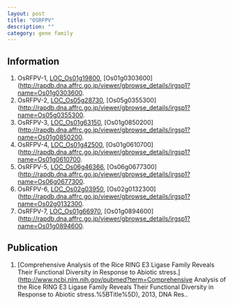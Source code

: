 ```yaml
---
layout: post
title: "OSRFPV"
description: ""
category: gene family
---
```


## Information
1. OsRFPV-1, [LOC_Os01g19800](http://rice.plantbiology.msu.edu/cgi-bin/ORF_infopage.cgi?orf=LOC_Os01g19800), [Os01g0303600](http://rapdb.dna.affrc.go.jp/viewer/gbrowse_details/irgsp1?name=Os01g0303600.
2. OsRFPV-2, [LOC_Os05g28730](http://rice.plantbiology.msu.edu/cgi-bin/ORF_infopage.cgi?orf=LOC_Os05g28730), [Os05g0355300](http://rapdb.dna.affrc.go.jp/viewer/gbrowse_details/irgsp1?name=Os05g0355300.
3. OsRFPV-3, [LOC_Os01g63150](http://rice.plantbiology.msu.edu/cgi-bin/ORF_infopage.cgi?orf=LOC_Os01g63150), [Os01g0850200](http://rapdb.dna.affrc.go.jp/viewer/gbrowse_details/irgsp1?name=Os01g0850200.
4. OsRFPV-4, [LOC_Os01g42500](http://rice.plantbiology.msu.edu/cgi-bin/ORF_infopage.cgi?orf=LOC_Os01g42500), [Os01g0610700](http://rapdb.dna.affrc.go.jp/viewer/gbrowse_details/irgsp1?name=Os01g0610700.
5. OsRFPV-5, [LOC_Os06g46366](http://rice.plantbiology.msu.edu/cgi-bin/ORF_infopage.cgi?orf=LOC_Os06g46366), [Os06g0677300](http://rapdb.dna.affrc.go.jp/viewer/gbrowse_details/irgsp1?name=Os06g0677300.
6. OsRFPV-6, [LOC_Os02g03950](http://rice.plantbiology.msu.edu/cgi-bin/ORF_infopage.cgi?orf=LOC_Os02g03950), [Os02g0132300](http://rapdb.dna.affrc.go.jp/viewer/gbrowse_details/irgsp1?name=Os02g0132300.
7. OsRFPV-7, [LOC_Os01g66970](http://rice.plantbiology.msu.edu/cgi-bin/ORF_infopage.cgi?orf=LOC_Os01g66970), [Os01g0894600](http://rapdb.dna.affrc.go.jp/viewer/gbrowse_details/irgsp1?name=Os01g0894600.

## Publication
1. [Comprehensive Analysis of the Rice RING E3 Ligase Family Reveals Their Functional Diversity in Response to Abiotic stress.](http://www.ncbi.nlm.nih.gov/pubmed?term=Comprehensive Analysis of the Rice RING E3 Ligase Family Reveals Their Functional Diversity in Response to Abiotic stress.%5BTitle%5D), 2013, DNA Res..


